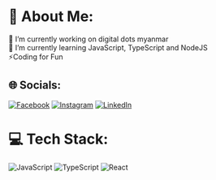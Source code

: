 # 💫 About Me:
🔭 I’m currently working on digital dots myanmar<br>🌱 I’m currently learning JavaScript, TypeScript and NodeJS<br>⚡Coding for Fun 


## 🌐 Socials:
[![Facebook](https://img.shields.io/badge/Facebook-%231877F2.svg?logo=Facebook&logoColor=white)](https://facebook.com/Chit.24007) [![Instagram](https://img.shields.io/badge/Instagram-%23E4405F.svg?logo=Instagram&logoColor=white)](https://instagram.com/nyiwaingchit) [![LinkedIn](https://img.shields.io/badge/LinkedIn-%230077B5.svg?logo=linkedin&logoColor=white)](https://linkedin.com/in/nyi-waing-chit7) 

# 💻 Tech Stack:
![JavaScript](https://img.shields.io/badge/javascript-%23323330.svg?style=for-the-badge&logo=javascript&logoColor=%23F7DF1E) ![TypeScript](https://img.shields.io/badge/typescript-%23007ACC.svg?style=for-the-badge&logo=typescript&logoColor=white) ![React](https://img.shields.io/badge/react-%2320232a.svg?style=for-the-badge&logo=react&logoColor=%2361DAFB)




